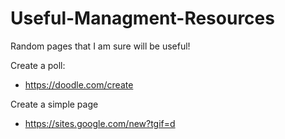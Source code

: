 # Useful-Managment-Resources
Random pages that I am sure will be useful!


Create a poll:
- https://doodle.com/create

Create a simple page
- https://sites.google.com/new?tgif=d

